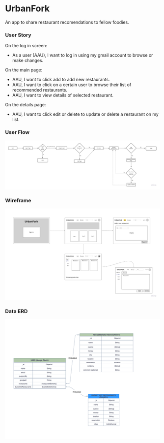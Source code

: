 # UrbanFork
An app to share restaurant recomendations to fellow foodies.




### User Story
On the log in screen:
- As a user (AAU), I want to log in using my gmail account to browse or make changes.

On the main page:
- AAU, I want to click add to add new restaurants.
- AAU, I want to click on a certain user to browse their list of recommended restaurants.
- AAU, I want to view details of selected restaurant.

On the details page:
- AAU, I want to click edit or delete to update or delete a restaurant on my list.  


### User Flow
![Userflow](UrbanForkUserflow.jpg)

### Wireframe
![Wireframe](UrbanForkWireframe.jpg)

### Data ERD 
![ERD](UrbanForkERD.png)

